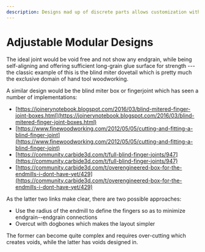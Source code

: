 ```yaml
---
description: Designs mad up of discrete parts allows customization without programming.
---
```


# Adjustable Modular Designs

The ideal joint would be void free and not show any endgrain, while being self-aligning and offering sufficient long-grain glue surface for strength --- the classic example of this is the blind miter dovetail which is pretty much the exclusive domain of hand tool woodworking.

A similar design would be the blind miter box or fingerjoint which has seen a number of implementations:

* [https://joinerynotebook.blogspot.com/2016/03/blind-mitered-finger-joint-boxes.html](https://joinerynotebook.blogspot.com/2016/03/blind-mitered-finger-joint-boxes.html)
* [https://www.finewoodworking.com/2012/05/05/cutting-and-fitting-a-blind-finger-joint](https://www.finewoodworking.com/2012/05/05/cutting-and-fitting-a-blind-finger-joint)
* [https://community.carbide3d.com/t/full-blind-finger-joints/947](https://community.carbide3d.com/t/full-blind-finger-joints/947)
* [https://community.carbide3d.com/t/overengineered-box-for-the-endmills-i-dont-have-yet/429](https://community.carbide3d.com/t/overengineered-box-for-the-endmills-i-dont-have-yet/429)

As the latter two links make clear, there are two possible approaches: 

* Use the radius of the endmill to define the fingers so as to minimize endgrain--endgrain connections
* Overcut with dogbones which makes the layout simpler

The former can become quite complex and requires over-cutting which creates voids, while the latter has voids designed in.

